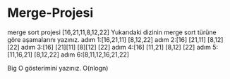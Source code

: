 # Merge-Projesi
merge sort projesi
[16,21,11,8,12,22]
Yukarıdaki dizinin merge sort türüne göre aşamalarını yazınız.
adım 1:[16,21,11]     [8,12,22]
adım 2:[16] [21,11]   [8,12] [22]
adım 3:[16] [21][11]  [8][12] [22]
adım 4:[16] [11,21]   [8,12]  [22]
adım 5:[11,16,21]     [8,12,22]
adım 6:[8,11,12,16,21,22]


Big O gösterimini yazınız.
O(nlogn)






